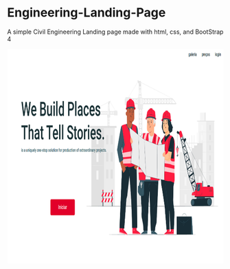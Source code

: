 # Engineering-Landing-Page
A simple Civil Engineering Landing page made  with html, css, and BootStrap 4


<img src="images/landingPageImage.png" height="500em" />
